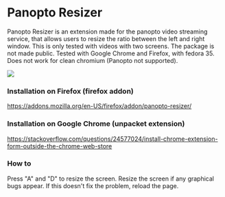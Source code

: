 # Panopto Resizer
Panopto Resizer is an extension made for the panopto video streaming service, that allows users to resize the ratio between the left and right window. This is only tested with videos with two screens. The package is not made public. Tested with Google Chrome and Firefox, with fedora 35. Does not work for clean chromium (Panopto not supported).

![](./assets/preview.gif)

### Installation on Firefox (firefox addon)
https://addons.mozilla.org/en-US/firefox/addon/panopto-resizer/

### Installation on Google Chrome (unpacket extension)
https://stackoverflow.com/questions/24577024/install-chrome-extension-form-outside-the-chrome-web-store

### How to
Press "A" and "D" to resize the screen. Resize the screen if any graphical bugs appear. If this doesn't fix the problem, reload the page.

